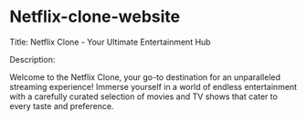 # Netflix-clone-website
Title: Netflix Clone - Your Ultimate Entertainment Hub

Description:

Welcome to the Netflix Clone, your go-to destination for an unparalleled streaming experience! Immerse yourself in a world of endless entertainment with a carefully curated selection of movies and TV shows that cater to every taste and preference.
